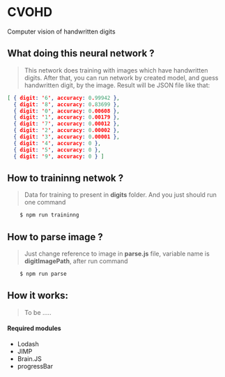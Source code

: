 # CVOHD
Computer vision of handwritten digits

## What doing this neural network ?

> This network does training with images which have handwritten digits. After that, you can run network by created model, and guess handwritten digit, by the image. Result will be JSON file like that:
```json
[ { digit: '6', accuracy: 0.99942 },
  { digit: '8', accuracy: 0.83699 },
  { digit: '0', accuracy: 0.00608 },
  { digit: '1', accuracy: 0.00179 },
  { digit: '7', accuracy: 0.00012 },
  { digit: '2', accuracy: 0.00002 },
  { digit: '3', accuracy: 0.00001 },
  { digit: '4', accuracy: 0 },
  { digit: '5', accuracy: 0 },
  { digit: '9', accuracy: 0 } ]
```
## How to traininng netwok ?

>	Data for training to present in **digits** folder. And you just should run one command
```sh
	$ npm run traininng
```
## How to parse image ?

>	Just change reference to image in **parse.js** file, variable name is **digitImagePath**, after run command
```sh
	$ npm run parse
```
## How it works:
> To be .....
#### Required modules

* Lodash
* JIMP
* Brain.JS
* progressBar